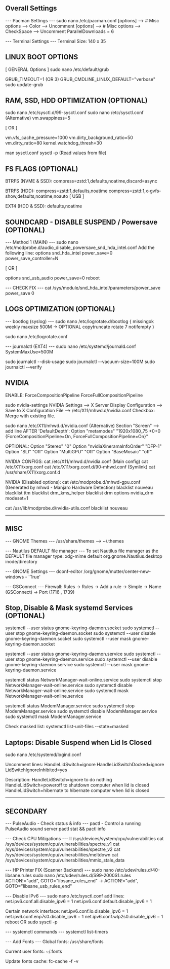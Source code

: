 ## Overall Settings

--- Pacman Settings ---
sudo nano /etc/pacman.conf
[options] --> # Misc options --> Color --> Uncomment
[options] --> # Misc options --> CheckSpace --> Uncomment
ParallelDownloads = 6

--- Terminal Settings ---
Terminal Size: 140 x 35

## LINUX BOOT OPTIONS
[ GENERAL Options ]
sudo nano /etc/default/grub

GRUB_TIMEOUT=1 (OR 3)
GRUB_CMDLINE_LINUX_DEFAULT="verbose"
sudo update-grub

## RAM, SSD, HDD OPTIMIZATION (OPTIONAL)
sudo nano /etc/sysctl.d/99-sysctl.conf
sudo nano /etc/sysctl.conf (Alternative)
vm.swappiness=5

[ OR ]

vm.vfs_cache_pressure=1000
vm.dirty_background_ratio=50
vm.dirty_ratio=80
kernel.watchdog_thresh=30

man sysctl.conf
sysctl -p (Read values from file)

## FS FLAGS (OPTIONAL)
BTRFS (NVME & SSD):
compress=zstd:1,defaults,noatime,discard=async

BTRFS (HDD):
compress=zstd:1,defaults,noatime
compress=zstd:1,x-gvfs-show,defaults,noatime,noauto [ USB ]

EXT4 (HDD & SSD):
defaults,noatime

## SOUNDCARD - DISABLE SUSPEND / Powersave (OPTIONAL)
--- Method 1 (MAIN) ---
sudo nano /etc/modprobe.d/audio_disable_powersave_snd_hda_intel.conf
Add the following line:
options snd_hda_intel power_save=0 power_save_controller=N

[ OR ]

options snd_usb_audio power_save=0
reboot

--- CHECK FIX ---
cat /sys/module/snd_hda_intel/parameters/power_save
power_save 0

## LOGS OPTIMIZATION (OPTIONAL)
--- bootlog (syslog) ---
sudo nano /etc/logrotate.d/bootlog
{
    missingok
    weekly
    maxsize 500M -> OPTIONAL
    copytruncate
    rotate 7
    notifempty
}

sudo nano /etc/logrotate.conf

--- journalctl (EXT4) ---
sudo nano /etc/systemd/journald.conf
SystemMaxUse=500M

sudo journalctl --disk-usage
sudo journalctl --vacuum-size=100M
sudo journalctl --verify

## NVIDIA
ENABLE:
ForceCompositionPipeline
ForceFullCompositionPipeline

sudo nvidia-settings
NVIDIA Settings --> X Server Display Configuration --> Save to X Configuration File --> /etc/X11/mhwd.d/nvidia.conf
Checkbox: Merge with existing file.

sudo nano /etc/X11/mhwd.d/nvidia.conf (Alternative)
Section "Screen" --> add line AFTER 'DefaultDepth':
Option         "metamodes" "1920x1080_75 +0+0 {ForceCompositionPipeline=On, ForceFullCompositionPipeline=On}"

OPTIONAL:
Option         "Stereo" "0"
Option         "nvidiaXineramaInfoOrder" "DFP-1"
Option         "SLI" "Off"
Option         "MultiGPU" "Off"
Option         "BaseMosaic" "off"

NVIDIA CONFIGS:
cat /etc/X11/mhwd.d/nvidia.conf (Main config)
cat /etc/X11/xorg.conf
cat /etc/X11/xorg.conf.d/90-mhwd.conf (Symlink)
cat /usr/share/X11/xorg.conf.d

NVIDIA (Disabled options):
cat /etc/modprobe.d/mhwd-gpu.conf (Generated by mhwd - Manjaro Hardware Detection)
blacklist nouveau
blacklist ttm
blacklist drm_kms_helper
blacklist drm
options nvidia_drm modeset=1

cat /usr/lib/modprobe.d/nvidia-utils.conf
blacklist nouveau

___

## MISC
--- GNOME Themes ---
/usr/share/themes --> ~/.themes

--- Nautilus DEFAULT file manager ---
To set Nautilus file manager as the DEFAULT file manager type:
xdg-mime default org.gnome.Nautilus.desktop inode/directory

--- GNOME Settings ---
dconf-editor /org/gnome/mutter/center-new-windows - 'True'

--- GSConnect ---
Firewall: Rules -> Rules -> Add a rule -> Simple -> Name (GSConnect) -> Port (1716 , 1739)

## Stop, Disable & Mask systemd Services (OPTIONAL)
systemctl --user status gnome-keyring-daemon.socket
sudo systemctl --user stop gnome-keyring-daemon.socket
sudo systemctl --user disable gnome-keyring-daemon.socket
sudo systemctl --user mask gnome-keyring-daemon.socket

systemctl --user status gnome-keyring-daemon.service
sudo systemctl --user stop gnome-keyring-daemon.service
sudo systemctl --user disable gnome-keyring-daemon.service
sudo systemctl --user mask gnome-keyring-daemon.service

systemctl status NetworkManager-wait-online.service
sudo systemctl stop NetworkManager-wait-online.service
sudo systemctl disable NetworkManager-wait-online.service
sudo systemctl mask NetworkManager-wait-online.service

systemctl status ModemManager.service
sudo systemctl stop ModemManager.service
sudo systemctl disable ModemManager.service
sudo systemctl mask ModemManager.service

Check masked list:
systemctl list-unit-files --state=masked

## Laptops: Disable Suspend when Lid Is Closed
sudo nano /etc/systemd/logind.conf

Uncomment lines:
HandleLidSwitch=ignore
HandleLidSwitchDocked=ignore
LidSwitchIgnoreInhibited=yes

Description:
HandleLidSwitch=ignore to do nothing
HandleLidSwitch=poweroff to shutdown computer when lid is closed
HandleLidSwitch=hibernate to hibernate computer when lid is closed

___
## SECONDARY
--- PulseAudio - Check status & info ---
pactl - Control a running PulseAudio sound server
pactl stat && pactl info

--- Check CPU Mitigations ---
ll /sys/devices/system/cpu/vulnerabilities
cat /sys/devices/system/cpu/vulnerabilities/spectre_v1
cat /sys/devices/system/cpu/vulnerabilities/spectre_v2
cat /sys/devices/system/cpu/vulnerabilities/meltdown
cat /sys/devices/system/cpu/vulnerabilities/mmio_stale_data

--- HP Printer FIX (Scanner Backend) ---
sudo nano /etc/udev/rules.d/40-libsane.rules
sudo nano /etc/udev/rules.d/S99-2000S1.rules
ACTION!="add", GOTO="libsane_rules_end" -> ACTION!="add", GOTO="libsane_usb_rules_end"

--- Disable IPv6 ---
sudo nano /etc/sysctl.conf
add lines:
net.ipv6.conf.all.disable_ipv6 = 1
net.ipv6.conf.default.disable_ipv6 = 1

Certain network interface:
net.ipv6.conf.lo.disable_ipv6 = 1
net.ipv6.conf.enp7s0.disable_ipv6 = 1
net.ipv6.conf.wlp2s0.disable_ipv6 = 1
reboot OR sudo sysctl -p

--- systemctl commands ---
systemctl list-timers

--- Add Fonts ---
Global fonts:
/usr/share/fonts

Current user fonts:
~/.fonts

Update fonts cache:
fc-cache -f -v